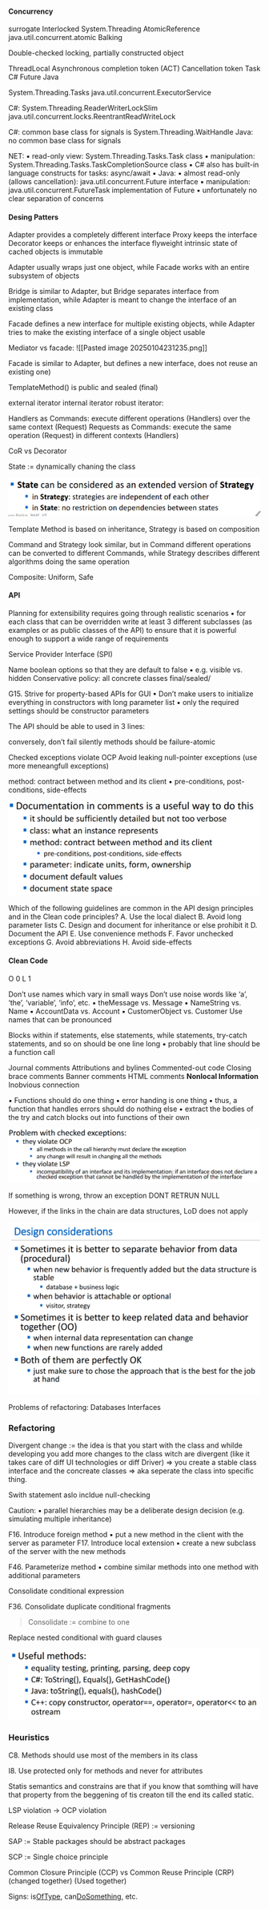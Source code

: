 #### Concurrency
surrogate
Interlocked		System.Threading
AtomicReference		java.util.concurrent.atomic 
Balking

Double-checked locking, partially constructed object

ThreadLocal<T>
Asynchronous completion token (ACT)
Cancellation token
Task C# Future Java

System.Threading.Tasks
java.util.concurrent.ExecutorService

C#: System.Threading.ReaderWriterLockSlim
java.util.concurrent.locks.ReentrantReadWriteLock

C#: common base class for signals is System.Threading.WaitHandle Java: no common base class for signals

NET: ▪ read-only view: System.Threading.Tasks.Task<T> class ▪ manipulation: System.Threading.Tasks.TaskCompletionSource<T> class ▪ C# also has built-in language constructs for tasks: async/await ▪ Java: ▪ almost read-only (allows cancellation): java.util.concurrent.Future<T> interface ▪ manipulation: java.util.concurrent.FutureTask<T> implementation of Future<T> ▪ unfortunately no clear separation of concerns

#### Desing Patters
Adapter provides a completely different interface
Proxy keeps the interface
Decorator keeps or enhances the interface
flyweight intrinsic state of cached objects is immutable

Adapter usually wraps just one object, while Facade works with an
entire subsystem of objects

Bridge is similar to Adapter, but Bridge separates interface from
implementation, while Adapter is meant to change the interface of an
existing class

Facade defines a new interface for multiple existing objects, while
Adapter tries to make the existing interface of a single object usable

Mediator vs facade:
![[Pasted image 20250104231235.png]]

Facade is similar to Adapter, but defines a new interface, does
not reuse an existing one)

TemplateMethod() is public and sealed (final)

external iterator
internal iterator
robust iterator:

Handlers as Commands: execute different operations (Handlers)
over the same context (Request)
Requests as Commands: execute the same operation (Request)
in different contexts (Handlers)

CoR vs Decorator

State := dynamically chaning the class

![](../Images/Pasted%20image%2020250105205345.png)


Template Method is based on inheritance, Strategy is based on
composition

Command and Strategy look similar, but in Command different
operations can be converted to different Commands, while Strategy
describes different algorithms doing the same operation

Composite: Uniform, Safe


#### API
Planning for extensibility requires going through realistic
scenarios
▪ for each class that can be overridden write at least 3 different
subclasses (as examples or as public classes of the API) to ensure
that it is powerful enough to support a wide range of
requirements

Service Provider Interface (SPI)

Name boolean options so that they are default to false
▪ e.g. visible vs. hidden
 Conservative policy: all concrete classes final/sealed/
 
G15. Strive for property-based APIs for GUI
▪ Don’t make users to initialize everything in constructors
with long parameter list
▪ only the required settings should be constructor parameters

The API should be able to used in 3 lines:

conversely, don’t fail silently
methods should be failure-atomic

Checked exceptions violate OCP
Avoid leaking null-pointer exceptions (use more meneangfull exceptions)

method: contract between method and its client
▪ pre-conditions, post-conditions, side-effects

![](../Images/Pasted%20image%2020250106001219.png)

Which of the following guidelines are common in the API
design principles and in the Clean code principles?
A. Use the local dialect
B. Avoid long parameter lists
C. Design and document for inheritance or else prohibit it
D. Document the API
E. Use convenience methods
F. Favor unchecked exceptions
G. Avoid abbreviations
H. Avoid side-effects

#### Clean Code
O 0
L 1

Don’t use names which vary in small ways
Don’t use noise words like ‘a’, ‘the’, ‘variable’,
‘info’, etc.
▪ theMessage vs. Message
▪ NameString vs. Name
▪ AccountData vs. Account
▪ CustomerObject vs. Customer
Use names that can be pronounced

Blocks within if statements, else statements, while
statements, try-catch statements, and so on should be
one line long
▪ probably that line should be a function call


Journal comments
Attributions and bylines
Commented-out code
Closing brace comments
Banner comments
HTML comments
**Nonlocal Information**
Inobvious connection

▪ Functions should do one thing
▪ error handing is one thing
▪ thus, a function that handles errors should do nothing else
▪ extract the bodies of the try and catch blocks out into functions
of their own

![](../Images/Pasted%20image%2020250106203938.png)

 If something is wrong, throw an exception DONT RETRUN NULL
 
However, if the links in the chain are data structures, LoD
does not apply

![](../Images/Pasted%20image%2020250106205135.png)

Problems of refactoring:
Databases
Interfaces

### Refactoring
Divergent change := the idea is that you start with the class and whilde developing you add more changes to the class witch are divergent (like it takes care of diff UI technologies or diff Driver) => you create a stable class interface and the concreate classes => aka seperate the class into specific thing.

Swith statement aslo incldue null-checking

Caution:
▪ parallel hierarchies may be a deliberate design decision
(e.g. simulating multiple inheritance)


F16. Introduce foreign method
▪ put a new method in the client with the server as parameter
F17. Introduce local extension
▪ create a new subclass of the server with the new methods

F46. Parameterize method
▪ combine similar methods into one method with additional parameters

Consolidate conditional expression

F36. Consolidate duplicate conditional fragments

> Consolidate := combine to one

Replace nested conditional with guard clauses

![](../Images/Pasted%20image%2020250107002822.png)


### Heuristics
C8. Methods should use most of the members in its class

I8. Use protected only for methods and never for attributes


Statis semantics and constrains are that if you know that somthing will have that property from the beggening of tis creaton till the end its called static.

LSP violation -> OCP violation

Release Reuse Equivalency Principle (REP) := versioning

SAP := Stable packages should be abstract packages

SCP := Single choice principle

Common Closure Principle (CCP) vs Common Reuse Principle (CRP)
(changed together)                (Used together)


Signs: is[OfType](), can[DoSomething](), etc.
